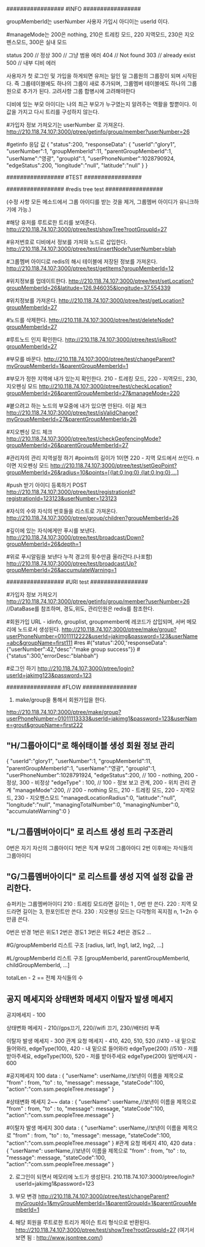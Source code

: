 #################
#INFO
#################

groupMemberId는 userNumber
사용자 가입시 아디이는 userId 이다.

#manageMode는 200은 nothing, 210은 트레킹 모드, 220 지역모드, 230은 지오펜스모드, 300은 실내 모드

status
200 // 정상
300 // 그냥 범용 에러
404 // Not found
303 // already exist
500 // 내부 디비 에러

사용자가 첫 로그인 및 가입을 하게되면 유저는 일인 일 그룹원의 그룹장이 되며 시작된다.
즉 그룹테이블에도 하나의 그룹이 새로 추가되며, 그룹멤버 테이블에도 하나의 그룹원으로 추가가 된다.
고려사항 그룹 합병시에 고려해야한다

디비에 있는 부모 아이디는 나의 최근 부모가 누구였는지 알려주는 역활을 할뿐이다.
이 값을 가지고 다시 트리를 구성하지 않는다.

#가입자 정보 가져오기는 userNumber 로 가져온다.
http://210.118.74.107:3000/ptree/getinfo/group/member?userNumber=26

#getinfo 응답 값 
{
	"status":200,
	"responseData":
					{ 
							"userId":"glory1",
							"userNumber":1,
							"groupMemberId":11,
							"parentGroupMemberId":1,
							"userName":"영광",
              "groupId":1,
							"userPhoneNumber":1028790924,
							"edgeStatus":200,
							"longitude":"null",
							"latitude":"null"
					}
}

#################
#TEST
#################

#################
#redis tree test
#################

(수정 사항 모든 메소드에서 그룹 아이디를 받는 것을 제거, 그룹멤버 아이디가 유니크하기에 가능.)

#해당 유저를 루트로한 트리를 보여준다.
http://210.118.74.107:3000/ptree/test/showTree?rootGroupId=27

#유저번호로 디비에서 정보를 가져와 노드로 삽입한다.
http://210.118.74.107:3000/ptree/test/insertNode?userNumber=blah

#그룹멤버 아이디로 redis의 해시 테이블에 저장된 정보를 가져온다.
http://210.118.74.107:3000/ptree/test/getItems?groupMemberId=12

#위치정보를 업데이트한다.
http://210.118.74.107:3000/ptree/test/setLocation?groupMemberId=26&latitude=126.946035&longitude=37.554339

#위치정보를 가져온다.
http://210.118.74.107:3000/ptree/test/getLocation?groupMemberId=27

#노드를 삭제한다.
http://210.118.74.107:3000/ptree/test/deleteNode?groupMemberId=27

#루트노드 인지 확인한다.
http://210.118.74.107:3000/ptree/test/isRoot?groupMemberId=27

#부모를 바꾼다.
http://210.118.74.107:3000/ptree/test/changeParent?myGroupMemberId=1&parentGroupMemberId=1

#부모가 정한 지역에 내가 있는지 확인한다. 210 - 트레킹 모드, 220 - 지역모드, 230, 지오펜싱 모드
http://210.118.74.107:3000/ptree/test/checkLocation?groupMemberId=26&parentGroupMemberId=27&manageMode=220

#븉으려고 하는 노드의 부모중에 내가 있으면 안된다. 이걸 체크
http://210.118.74.107:3000/ptree/test/isValidChange?myGroupMemberId=27&parentGroupMemberId=26

#지오펜싱 모드 체크
http://210.118.74.107:3000/ptree/test/checkGeofencingMode?groupMemberId=26&parentGroupMemberId=27

#관리자의 관리 지역설정 하기 
#points의 길이가 1이면 220 - 지역 모드에서 쓰인다. n이면 지오펜싱 모드
http://210.118.74.107:3000/ptree/test/setGeoPoint?groupMemberId=26&radius=10&points=[{lat:0,lng:0},{lat:0,lng:0},...]

#push 받기 아이디 등록하기
POST http://210.118.74.107:3000/ptree/test/registrationId?registrationId=123123&userNumber=123123

#자식의 수와 자식의 번호들을 리스트로 가져온다.
http://210.118.74.107:3000/ptree/group/children?groupMemberId=26

#깊이에 있는 자식에게만 푸시를 보낸다.
http://210.118.74.107:3000/ptree/test/broadcast/Down?groupMemberId=26&depth=1

#위로 푸시알림을 보낸다 누적 경고의 횟수만큼 올라간다.(나포함)
http://210.118.74.107:3000/ptree/test/broadcast/Up?groupMemberId=26&accumulateWarning=1

#################
#URI test
#################

#가입자 정보 가져오기
http://210.118.74.107:3000/ptree/getinfo/group/member?userNumber=26 //DataBase를 참조하며, 경도,위도, 관리인원은 redis를 참조한다.

#회원가입 URL - idinfo, grouplist, groupmember에 레코드가 삽입되며, 서버 메모리에 노드로서 생성된다.
http://210.118.74.107:3000/ptree/make/group?userPhoneNumber=01011112222&userId=jakimg&password=123&userName=abc&groupName=first111
#res
#{"status":200,"responseData":{"userNumber":42,"desc":"make group success"}}
#{"status":300,"errorDesc:"blahbah"}

#로그인 하기
http://210.118.74.107:3000/ptree/login?userId=jakimg123&password=123

################
#FLOW
################

1. make/group을 통해서 회원가입을 한다.

http://210.118.74.107:3000/ptree/make/group?userPhoneNumber=01011113333&userId=jakimg1&password=123&userName=grout&groupName=first222

## "H/그룹아이디"로 해쉬태이블 생성 회원 정보 관리
{
	"userId":"glory1",
	"userNumber":1,
	"groupMemberId":11,
	"parentGroupMemberId":1,
	"userName":"영광",
	"groupId":1,
	"userPhoneNumber":1028791924,
	"edgeStatus":200, // 100 - nothing, 200 - 정상, 300 - 비정상
	"edgeType" : 100, // 100 - 정보 보고 관계, 200 - 위치 관리 관계 
	"manageMode":200, // 200 - nothing 모드, 210 - 트레킹 모드, 220 - 지역모드, 230 - 지오펜스모드
    "managedLocationRadius":0,
    "latitude":"null",
    "longitude":"null",
	"managingTotalNumber":0,
    "managingNumber":0,
    "accumulateWarning":0
}

## "L/그룹멤버아이디" 로 리스트 생성 트리 구조관리
0번은 자기 자신의 그룹아이디
1번은 직계 부모의 그룹아아디
2번 이후에는 자식들의 그룹아이디

## "G/그룹멤버아이디" 로 리스트를 생성 지역 설정 값을 관리한다.
슈퍼키는 그룹멤버아이디
210 : 트레킹 모드라면 길이는 1 , 0번 만 쓴다.
220 : 지역 모드라면 길이는 3, 한포인트만 쓴다.
230 : 지오펜싱 모드는 다각형의 꼭지점 n, 1+2n 수만큼 쓴다.

0번은 반경
1번은 위도1
2번은 경도1
3번은 위도2
4번은 경도2
...

#G/groupMemberId 리스트 구조
[radius, lat1, lng1, lat2, lng2, ...]

#L/groupMemberId 리스트 구조
[groupMemberId, parentGroupMemberId, childGroupMemberId, ...]

totalLen - 2 == 전체 자식들의 수

## 공지 메세지와 상태변화 메세지 이탈자 발생 메세지

공지메세지 - 100

상태변화 메세지 - 210//gps끄기, 220//wifi 끄기, 230//배터리 부족


이탈자 발생 메세지 - 300
관계 요청 메세지 - 410, 420, 510, 520 
					//410 - 내 밑으로 들어와라, edgeType(100), 420 - 내 밑으로 들어와라 edgeType(200)
					//510 - 저를 받아주세요, edgeType(100), 520 - 저를 받아주세요 edgeType(200)
일반메시지 - 600

#공지메세지 100
    data : {
              "userName": userName,//보낸이 이름을 제목으로
              "from" : from,
              "to" : to,
              "message": message,
              "stateCode":100,
              "action":"com.ssm.peopleTree.message"
           }

#상태변화 메세지 2~~
    data : {
              "userName": userName,//보낸이 이름을 제목으로
              "from" : from,
              "to" : to,
              "message": message,
              "stateCode":100,
              "action":"com.ssm.peopleTree.message"
           }

#이탈자 발생 메세지 300
    data : {
              "userName": userName,//보낸이 이름을 제목으로
              "from" : from,
              "to" : to,
              "message": message,
              "stateCode":100,
              "action":"com.ssm.peopleTree.message"
           }
#관계 요청 메세지 410, 420
    data : {
              "userName": userName,//보낸이 이름을 제목으로
              "from" : from,
              "to" : to,
              "message": message,
              "stateCode":100,
              "action":"com.ssm.peopleTree.message"
           }




2. 로그인이 되면서 메모리에 노드가 생성된다.
210.118.74.107:3000/ptree/login?userId=jakimg1&password=123

3. 부모 변경
http://210.118.74.107:3000/ptree/test/changeParent?myGroupId=1&myGroupMemberId=1&parentGroupId=1&parentGroupMemberId=1

4. 해당 회원을 루트로한 트리가 제이슨 트리 형식으로 반환된다.
http://210.118.74.107:3000/ptree/test/showTree?rootGroupId=27
(여기서 보면 됨 : http://www.jsontree.com/)